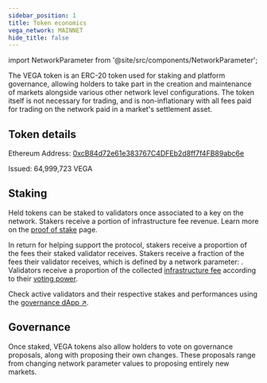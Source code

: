 ```yaml
---
sidebar_position: 1
title: Token economics
vega_network: MAINNET
hide_title: false
---
```


import NetworkParameter from '@site/src/components/NetworkParameter';

The VEGA token is an ERC-20 token used for staking and platform governance, allowing holders to take part in the creation and maintenance of markets alongside various other network level configurations. The token itself is not necessary for trading, and is non-inflationary with all fees paid for trading on the network paid in a market's settlement asset.

## Token details

Ethereum Address: [0xcB84d72e61e383767C4DFEb2d8ff7f4FB89abc6e](https://etherscan.io/address/0xcB84d72e61e383767C4DFEb2d8ff7f4FB89abc6e)

Issued: 64,999,723 VEGA

## Staking

Held tokens can be staked to validators once associated to a key on the network. Stakers receive a portion of infrastructure fee revenue. Learn more on the [proof of stake](../concepts/chain/proof-of-stake.md) page.
 
In return for helping support the protocol, stakers receive a proportion of the fees their staked validator receives. Stakers receive a fraction of the fees their validator receives, which is defined by a network parameter: <NetworkParameter frontMatter={frontMatter} param="reward.staking.delegation.delegatorShare" />. Validators receive a proportion of the collected [infrastructure fee](../concepts/trading-framework/fees.md#infrastructure-fee) according to their [voting power](../concepts/chain/validator-scores-and-rewards.md).

Check active validators and their respective stakes and performances using the [governance dApp ↗](https://token.vega.xyz/validators). 

## Governance

Once staked, VEGA tokens also allow holders to vote on governance proposals, along with proposing their own changes. These proposals range from changing network parameter values to proposing entirely new markets.